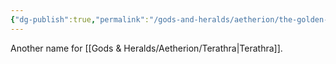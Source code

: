 ```yaml
---
{"dg-publish":true,"permalink":"/gods-and-heralds/aetherion/the-golden-being/","noteIcon":"","created":"2024-12-06T19:04:32.326+00:00","updated":"2024-12-17T21:06:53.572+00:00"}
---
```


Another name for [[Gods & Heralds/Aetherion/Terathra\|Terathra]].
